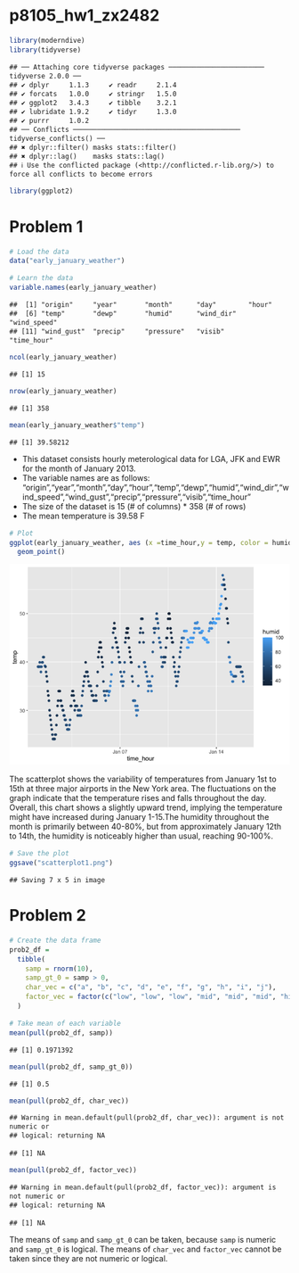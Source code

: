 p8105_hw1_zx2482
================

``` r
library(moderndive)
library(tidyverse)
```

    ## ── Attaching core tidyverse packages ──────────────────────── tidyverse 2.0.0 ──
    ## ✔ dplyr     1.1.3     ✔ readr     2.1.4
    ## ✔ forcats   1.0.0     ✔ stringr   1.5.0
    ## ✔ ggplot2   3.4.3     ✔ tibble    3.2.1
    ## ✔ lubridate 1.9.2     ✔ tidyr     1.3.0
    ## ✔ purrr     1.0.2     
    ## ── Conflicts ────────────────────────────────────────── tidyverse_conflicts() ──
    ## ✖ dplyr::filter() masks stats::filter()
    ## ✖ dplyr::lag()    masks stats::lag()
    ## ℹ Use the conflicted package (<http://conflicted.r-lib.org/>) to force all conflicts to become errors

``` r
library(ggplot2)
```

# Problem 1

``` r
# Load the data
data("early_january_weather")
```

``` r
# Learn the data
variable.names(early_january_weather)
```

    ##  [1] "origin"     "year"       "month"      "day"        "hour"      
    ##  [6] "temp"       "dewp"       "humid"      "wind_dir"   "wind_speed"
    ## [11] "wind_gust"  "precip"     "pressure"   "visib"      "time_hour"

``` r
ncol(early_january_weather)
```

    ## [1] 15

``` r
nrow(early_january_weather)
```

    ## [1] 358

``` r
mean(early_january_weather$"temp")
```

    ## [1] 39.58212

- This dataset consists hourly meterological data for LGA, JFK and EWR
  for the month of January 2013.
- The variable names are as follows:
  “origin”,“year”,“month”,“day”,“hour”,“temp”,“dewp”,“humid”,“wind_dir”,“wind_speed”,“wind_gust”,“precip”,“pressure”,“visib”,“time_hour”
- The size of the dataset is 15 (# of columns) \* 358 (# of rows)
- The mean temperature is 39.58 F

``` r
# Plot
ggplot(early_january_weather, aes (x =time_hour,y = temp, color = humid))+
  geom_point()
```

![](p8105_hw1_zx2482_files/figure-gfm/unnamed-chunk-4-1.png)<!-- -->

The scatterplot shows the variability of temperatures from January 1st
to 15th at three major airports in the New York area. The fluctuations
on the graph indicate that the temperature rises and falls throughout
the day. Overall, this chart shows a slightly upward trend, implying the
temperature might have increased during January 1-15.The humidity
throughout the month is primarily between 40-80%, but from approximately
January 12th to 14th, the humidity is noticeably higher than usual,
reaching 90-100%.

``` r
# Save the plot
ggsave("scatterplot1.png")
```

    ## Saving 7 x 5 in image

# Problem 2

``` r
# Create the data frame
prob2_df = 
  tibble(
    samp = rnorm(10),
    samp_gt_0 = samp > 0,
    char_vec = c("a", "b", "c", "d", "e", "f", "g", "h", "i", "j"),
    factor_vec = factor(c("low", "low", "low", "mid", "mid", "mid", "high", "high", "high", "high"))
  )
```

``` r
# Take mean of each variable
mean(pull(prob2_df, samp))
```

    ## [1] 0.1971392

``` r
mean(pull(prob2_df, samp_gt_0))
```

    ## [1] 0.5

``` r
mean(pull(prob2_df, char_vec))
```

    ## Warning in mean.default(pull(prob2_df, char_vec)): argument is not numeric or
    ## logical: returning NA

    ## [1] NA

``` r
mean(pull(prob2_df, factor_vec))
```

    ## Warning in mean.default(pull(prob2_df, factor_vec)): argument is not numeric or
    ## logical: returning NA

    ## [1] NA

The means of `samp` and `samp_gt_0` can be taken, because `samp` is
numeric and `samp_gt_0` is logical. The means of `char_vec` and
`factor_vec` cannot be taken since they are not numeric or logical.
